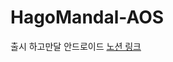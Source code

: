 # HagoMandal-AOS
출시 하고만달 안드로이드 [노션 링크](https://wooded-hockey-5e6.notion.site/Android-0fe15062ab924e7595f77c76376690a8)
